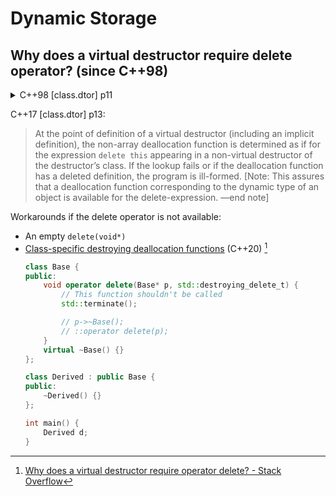 # Dynamic Storage
## Why does a virtual destructor require delete operator? (since C++98)
<details><summary>C++98 [class.dtor] p11</summary>

> At the point of definition of a virtual destructor (including an implicit definition), non-placement operator delete shall be looked up in the scope of the destructor’s class and if found shall be accessible and unambiguous. [Note: this assures that an operator delete corresponding to the dynamic type of an object is available for the delete-expression.]

</details>

C++17 \[class.dtor\] p13:

> At the point of definition of a virtual destructor (including an implicit definition), the non-array deallocation function is determined as if for the expression `delete this` appearing in a non-virtual destructor of the destructor’s class. If the lookup fails or if the deallocation function has a deleted definition, the program is ill-formed. [Note: This assures that a deallocation function corresponding to the dynamic type of an object is available for the delete-expression. —end note]

Workarounds if the delete operator is not available:
- An empty `delete(void*)`
- [Class-specific destroying deallocation functions](https://en.cppreference.com/w/cpp/memory/new/operator_delete) (C++20) [^virtual-dtor-c++20]
    ```cpp
    class Base {
    public:
        void operator delete(Base* p, std::destroying_delete_t) {
            // This function shouldn't be called
            std::terminate();

            // p->~Base();
            // ::operator delete(p);
        }
        virtual ~Base() {}
    };

    class Derived : public Base {
    public:
        ~Derived() {}
    };

    int main() {
        Derived d;
    }
    ```

[^virtual-dtor-c++20]: [Why does a virtual destructor require operator delete? - Stack Overflow](https://stackoverflow.com/questions/31686508/why-is-delete-operator-required-for-virtual-destructors)